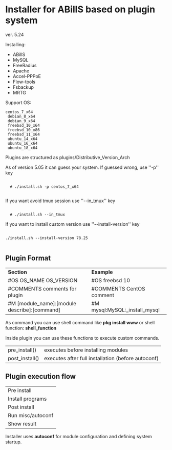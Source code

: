 
Installer for ABillS based on plugin system
===============================================

ver. 5.24

Installing:
  * ABillS
  * MySQL
  * FreeRadius
  * Apache
  * Accel-PPPoE
  * Flow-tools
  * Fsbackup
  * MRTG

Support OS:

 	centos_7_x64
	 debian_8_x64
	 debian_9_x64
	 freebsd_10_x64
	 freebsd_10_x86
	 freebsd_11_x64
	 ubuntu_14_x64
	 ubuntu_16_x64
	 ubuntu_18_x64

Plugins are structured as plugins/Distributive_Version_Arch

As of version 5.05 it can guess your system.
If guessed wrong, use ''-p'' key
  
 <code>
  # ./install.sh -p centos_7_x64
 </code>   
   
If you want avoid tmux session use ''--in_tmux'' key
    
<code>
  # ./install.sh --in_tmux
</code>

If you want to install custom version use ''--install-version'' key

<code>
./install.sh --install-version 78.25 
 </code>
  
Plugin Format
-------------

<table>
  <tr>
    <td>
      <b>Section</b>
    </td>
    <td>
      <b>Example</b>
    </td>
  </tr>
  <tr>
    <td>
      #OS OS_NAME OS_VERSION
    </td>
    <td>
      #OS freebsd 10
    </td>
  </tr>
  <tr>
    <td>
      #COMMENTS comments for plugin
    </td>
    <td>
      #COMMENTS CentOS comment
    </td>
  </tr>
  <tr>
    <td>
      #M [module_name]:[module describe]:[command]
    </td>
    <td>
      #M mysql:MySQL:_install_mysql
    </td>
  </tr>

</table>

As command you can use shell command like 
  <b>pkg install www</b> 
or shell function:
  <b>shell_function</b>

Inside plugin you can use these functions to execute custom commands.
<table>
  <tr>
    <td>
      pre_install()
    </td>
    <td>
      executes before installing modules
    </td>
  </tr>
  <tr>
    <td>
      post_install()
    </td>
    <td>
       executes after full installation (before autoconf)
    </td>
  </tr>  
</table> 


Plugin execution flow
----------------
<table>
  <tr><td>
    Pre install 
  </td></tr>
  <tr><td>
    Install programs
  </td></tr>
  <tr><td>
    Post install
  </td></tr>
  <tr><td>
    Run misc/autoconf 
  </td></tr>
  <tr><td>
    Show result
  </td></tr>
</table>

Installer uses <b>autoconf</b> for module configuration and defining system startup.
